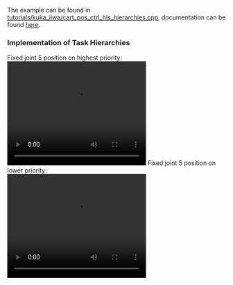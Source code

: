 The example can be found in [tutorials/kuka_iiwa/cart_pos_ctrl_hls_hierarchies.cpp](https://github.com/ARC-OPT/wbc/blob/master/tutorials/kuka_iiwa/cart_pos_ctrl_hls_hierarchies.cpp), documentation can be found [here](https://arc-opt.github.io/wbc/cart__pos__ctrl__hls__hierarchies_8cpp.html).

### Implementation of Task Hierarchies

Fixed joint 5 position on highest priority:<br>
<video width="320" height="240" controls>
   <source type="video/mp4"  src="https://raw.githubusercontent.com/ARC-OPT/ARC-OPT/master/videos/task_hierarchies_1.mp4"/>
</video>
Fixed joint 5 position on lower priority:<br>
<video width="320" height="240" controls>
   <source type="video/mp4"  src="https://raw.githubusercontent.com/ARC-OPT/ARC-OPT/master/videos/task_hierarchies_2.mp4"/>
</video>
